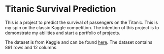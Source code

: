 # Titanic Survival Prediction

This is a project to predict the survival of passengers on the Titanic. This is my spin on the classic Kaggle competition. The intention of this project is to demonstrate my abilities and start a portfolio of projects. 

The dataset is from Kaggle and can be found [here](https://www.kaggle.com/c/titanic/data). The dataset contains 891 rows and 12 columns.